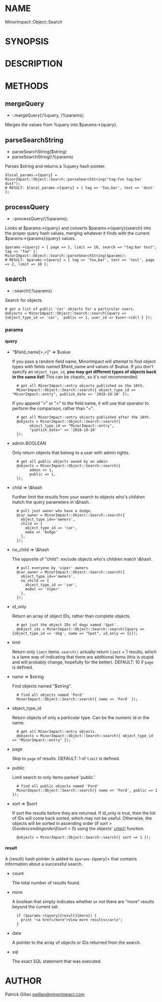 # NAME

MinorImpact::Object::Search

# SYNOPSIS

# DESCRIPTION

# METHODS

## mergeQuery

- ::mergeQuery(\\%query, \\%params);

Merges the values from %query into $params->{query}.

## parseSearchString

- parseSearchString($string)
- parseSearchString(\\%params)

Parses $string and returns a %query hash pointer.

    $local_params->{query} = MinorImpact::Object::Search::parseSearchString("tag:foo tag:bar dust");
    # RESULT: $local_params->{query} = { tag => 'foo,bar', text => 'dust' };

## processQuery

- ::processQuery(\\%params);

Looks at $params->{query} and converts $params->{query}{search} into
the proper query hash values, merging whatever it finds with the 
current $params->{params}{query} values.

    $params->{query} = { page => 2, limit => 10, search => "tag:bar test", tag => "foo" };
    MinorImpact::Object::Search::parseSearchString($params);
    # RESULT: $params->{query} = { tag => 'foo,bar', text => 'test', page => 2, limit => 10 };

## search

- ::search(\\%params)

Search for objects.

    # get a list of public 'car' objects for a particular users.
    @objects = MinorImpact::Object::Search::search({query => {object_type_id => 'car',  public => 1, user_id => $user->id() } });

### params

#### query

- "$field\_name\[>,<\]" => $value

    If you pass a random field name, MinorImpact will attempt to find object types
    with fields named $field\_name and values of $value.  If you don't specify an `object_type_id`,
    **you may get different types of objects back in the same list!**  This can be chaotic, so it's
    not recommended.

        # get all MinorImpact::entry objects published on the 10th.
        MinorImpact::Object::Search::search({ object_type_id => "MinorImpact::entry", publish_date => '2018-10-10' });

    If you append ">" or "<" to the field name, it will use that operator to 
    perform the comparison, rather than "=".

        # get all MinorImpact::entry objects published after the 10th.
        @objects = MinorImpact::Object::Search::search({ 
              object_type_id => "MinorImpact::entry", 
              "publish_date>" => '2018-10-10' 
        });

- admin BOOLEAN

    Only return objects that belong to a user with admin rights.

        # get all public objects owned by an admin
        @objects = MinorImpact::Object::Search::search({ 
              admin => 1,
              public => 1,
        });

- child => \\&hash

    Further limit the results from your search to objects who's _children_ match
    the query parameters in \\&hash.

        # pull just owner who have a dodge.
        @car_owner = MinorImpact::Object::Search::search({
          object_type_id=>'owners',
          child => {
            object_type_id => 'car',
            make => 'Dodge'
          },
        });

- no\_child => \\&hash

    The opposite of "child": exclude objects who's children match
    \\&hash.

        # pull everyone by 'viper' owners
        @car_owner = MinorImpact::Object::Search::search({
          object_type_id=>'owners',
          no_child => {
            object_type_id => 'car',
            model => 'Viper'
          },
        });

- id\_only

    Return an array of object IDs, rather than complete objects.

        # get just the object IDs of dogs named 'Spot'.
        @object_ids = MinorImpact::Object::Search::search({query => {object_type_id => 'dog', name => "Spot", id_only => 1}});

- limit

    Return only `limit` items.  `search()` actually return `limit` + 1 results, which is a lame
    way of indicating that there are additional items (this is stupid and will probably change,
    hopefully for the better).
    DEFAULT: 10 if `page` is defined.

- name => $string

    Find objects named "$string".

        # find all objects named 'Ford'
        MinorImpact::Object::Search::search({ name => 'Ford' });

- object\_type\_id

    Return objects of only a particular type.  Can be the numeric id or the name.

        # get all MinorImpact::entry objects.
        @objects = MinorImpact::Object::Search::search({ object_type_id => "MinorImpact::entry" });

- page

    Skip to `page` of results.
    DEFAULT: 1 of `limit` is defined.

- public

    Limit search to only items parked 'public.'

        # find all public objects named 'Ford'
        MinorImpact::Object::Search::search({ name => 'Ford', public => 1 });

- sort => $sort

    If sort the results before they are returned.  If id\_only is true, then the
    list of IDs will come back sorted, which may not be useful.  Otherwise, the
    objects will be sorted in ascending order (if $sort > 0) or descending order
    if ($sort < 0) using the objects' [cmp()](./MinorImpact_Object.md#cmp) function.

        @objects = MinorImpact::Object::Search::search({ sort => 1 });

#### result

A {result} hash pointer is added to `$params-`{query}> that contains
information about a successful search.

- count

    The total number of results found.

- more

    A boolean that simply indicates whether or not there are "more" results
    beyond the current set.

        if ($params->{query}{result}{more}) {
          print "<a href=/more">View more results</a>\n";
        }

- data

    A pointer to the array of objects or IDs returned from the search.

- sql

    The exact SQL statement that was executed.

# AUTHOR

Patrick Gillan <pgillan@minorimpact.com>
